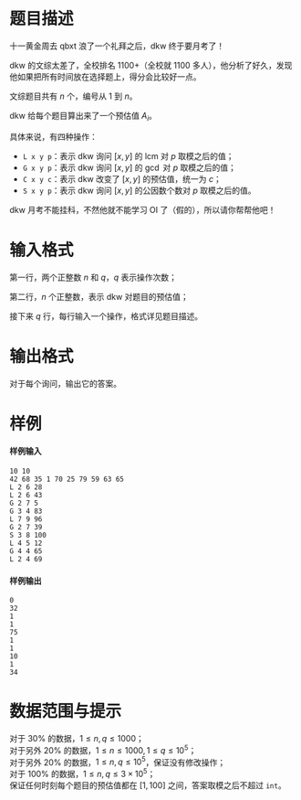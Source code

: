 
# 题目描述

十一黄金周去 qbxt 浪了一个礼拜之后，dkw 终于要月考了！

dkw 的文综太差了，全校排名 1100+（全校就 1100 多人），他分析了好久，发现他如果把所有时间放在选择题上，得分会比较好一点。

文综题目共有 $n$ 个，编号从 $1$ 到 $n$。

dkw 给每个题目算出来了一个预估值 $A_i$。

具体来说，有四种操作：

- `L x y p`：表示 dkw 询问 $[x,y]$ 的 $\text{lcm}$ 对 $p$ 取模之后的值；
- `G x y p`：表示 dkw 询问 $[x,y]$ 的 $\gcd$ 对 $p$ 取模之后的值；
- `C x y c`：表示 dkw 改变了 $[x,y]$ 的预估值，统一为 $c$；
- `S x y p`：表示 dkw 询问 $[x,y]$ 的公因数个数对 $p$ 取模之后的值。

dkw 月考不能挂科，不然他就不能学习 OI 了（假的），所以请你帮帮他吧！


# 输入格式

第一行，两个正整数 $n$ 和 $q$，$q$ 表示操作次数；

第二行，$n$ 个正整数，表示 dkw 对题目的预估值；

接下来 $q$ 行，每行输入一个操作，格式详见题目描述。

# 输出格式

对于每个询问，输出它的答案。

# 样例

#### 样例输入
```plain
10 10
42 68 35 1 70 25 79 59 63 65 
L 2 6 28
L 2 6 43
G 2 7 5
G 3 4 83
L 7 9 96
G 2 7 39
S 3 8 100
L 4 5 12
G 4 4 65
L 2 4 69
```

#### 样例输出
```plain
0
32
1
1
75
1
1
10
1
34
```

# 数据范围与提示

对于 $30\%$ 的数据，$1\le n,q\le 1000$；  
对于另外 $20\%$ 的数据，$1\le n\le 1000,1\le q\le 10^5$；  
对于另外 $20\%$ 的数据，$1\le n,q\le 10^5$，保证没有修改操作；  
对于 $100\%$ 的数据，$1\le n,q\le 3\times 10^5$；  
保证任何时刻每个题目的预估值都在 $[1,100]$ 之间，答案取模之后不超过 `int`。


